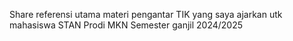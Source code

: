 Share referensi utama materi pengantar TIK yang saya ajarkan utk mahasiswa STAN Prodi MKN Semester ganjil 2024/2025 
